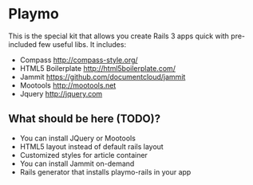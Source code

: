 # Playmo
This is the special kit that allows you create Rails 3 apps quick with pre-included few useful libs.
It includes:

* Compass http://compass-style.org/
* HTML5 Boilerplate http://html5boilerplate.com/
* Jammit https://github.com/documentcloud/jammit
* Mootools http://mootools.net
* Jquery http://jquery.com

## What should be here (TODO)?

* You can install JQuery or Mootools
* HTML5 layout instead of default rails layout
* Customized styles for article container
* You can install Jammit on-demand
* Rails generator that installs playmo-rails in your app
